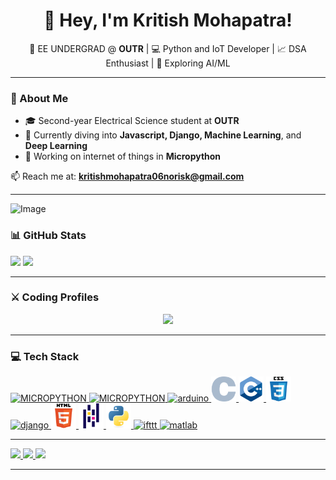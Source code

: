 <h1 align="center">👋 Hey, I'm Kritish Mohapatra!</h1>

<p align="center">
  🚀  EE UNDERGRAD @ <strong>OUTR</strong>  | 💻 Python and IoT Developer | 📈 DSA Enthusiast | 🤖 Exploring AI/ML
</p>

---

### 🚀 About Me

- 🎓 Second-year Electrical Science student at **OUTR**  
- 🧠 Currently diving into **Javascript, Django, Machine Learning**, and **Deep Learning**
- 📸 Working on internet of things in **Micropython** 


📫 Reach me at: [**kritishmohapatra06norisk@gmail.com**](mailto:kritishmohapatra06norisk@gmail.com)

---
![Image](https://github.com/user-attachments/assets/b92c4bd9-ac42-4216-8f77-6d0d1444b563)
### 📊 GitHub Stats

<p>
  <img height="174" src="https://github-readme-stats.vercel.app/api?username=kritishmohapatra&show_icons=true&hide=contribs&theme=github_dark&border_color=30363d" />
  <img height="174" src="https://github-readme-stats.vercel.app/api/top-langs/?username=kritishmohapatra&layout=compact&langs_count=6&theme=github_dark&border_color=30363d&size_weight=0.5&count_weight=0.5&hide=cs&v=2" />
</p>

---

### ⚔️ Coding Profiles

<p align="center">
  <a href="https://leetcode.com/kritishmohapatra">
    <img height="322" src="https://leetcard.jacoblin.cool/kritishmohapatra?theme=dark&font=noto_sans&ext=contest&sheets=https://gist.githubusercontent.com/kritishmohapatra/b010f03ce26bb80eb2b596106130cf86/raw/14d760243e7efbdfbdec6d89bbd4a0247793f5cb/leetcode_stats_card.css" />
  </a>
  
</p>

---

### 💻 Tech Stack

<p align="left"> 
  <a href="https://micropython.org/" target="_blank" rel="noreferrer"> <img src="https://upload.wikimedia.org/wikipedia/commons/4/4e/Micropython-logo.svg" alt="MICROPYTHON" width="40" height="40"/> </a>
  <a href="https://micropython.org/" target="_blank" rel="noreferrer"> <img src="https://upload.wikimedia.org/wikipedia/commons/a/a5/MicroPython_new_logo.jpg" alt="MICROPYTHON" width="40" height="40"/> </a><a href="https://www.arduino.cc/" target="_blank" rel="noreferrer"> <img src="https://cdn.worldvectorlogo.com/logos/arduino-1.svg" alt="arduino" width="40" height="40"/> </a> <a href="https://www.cprogramming.com/" target="_blank" rel="noreferrer"> <img src="https://raw.githubusercontent.com/devicons/devicon/master/icons/c/c-original.svg" alt="c" width="40" height="40"/> </a> <a href="https://www.w3schools.com/cpp/" target="_blank" rel="noreferrer"> <img src="https://raw.githubusercontent.com/devicons/devicon/master/icons/cplusplus/cplusplus-original.svg" alt="cplusplus" width="40" height="40"/> </a> <a href="https://www.w3schools.com/css/" target="_blank" rel="noreferrer"> <img src="https://raw.githubusercontent.com/devicons/devicon/master/icons/css3/css3-original-wordmark.svg" alt="css3" width="40" height="40"/> </a> <a href="https://www.djangoproject.com/" target="_blank" rel="noreferrer"> <img src="https://cdn.worldvectorlogo.com/logos/django.svg" alt="django" width="40" height="40"/> <img src="https://raw.githubusercontent.com/devicons/devicon/master/icons/html5/html5-original-wordmark.svg" alt="html5" width="40" height="40"/> </a> <a href="https://pandas.pydata.org/" target="_blank" rel="noreferrer"> <img src="https://raw.githubusercontent.com/devicons/devicon/2ae2a900d2f041da66e950e4d48052658d850630/icons/pandas/pandas-original.svg" alt="pandas" width="40" height="40"/> </a> <a href="https://www.python.org" target="_blank" rel="noreferrer"> <img src="https://raw.githubusercontent.com/devicons/devicon/master/icons/python/python-original.svg" alt="python" width="40" height="40"/> </a><a href="https://ifttt.com/" target="_blank" rel="noreferrer"> <img src="https://www.vectorlogo.zone/logos/ifttt/ifttt-ar21.svg" alt="ifttt" width="40" height="40"/> </a> <a href="https://www.mathworks.com/" target="_blank" rel="noreferrer"> <img src="https://upload.wikimedia.org/wikipedia/commons/2/21/Matlab_Logo.png" alt="matlab" width="40" height="40"/>  </p>

---


<p>
  <a href="https://linkedin.com/in/kritishmohapatra" target="_blank">
    <img src="https://img.shields.io/badge/LinkedIn-%230077B5.svg?style=for-the-badge&logo=linkedin&logoColor=white" />
  </a>
  <a href="https://github.com/kritishmohapatra" target="_blank">
    <img src="https://img.shields.io/badge/GitHub-%23121011.svg?style=for-the-badge&logo=github&logoColor=white" />
  </a>
  <a href="mailto:kritishmohapatra06norisk@gmail.com">
    <img src="https://img.shields.io/badge/Gmail-D14836?style=for-the-badge&logo=gmail&logoColor=white" />
  </a>
</p>

---

